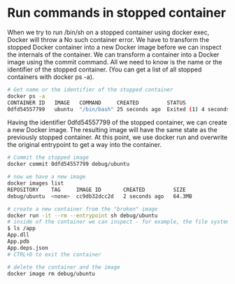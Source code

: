 # Run commands in stopped container
When we try to run /bin/sh on a stopped container using docker exec, Docker will throw a No such container error. We have to transform the stopped Docker container into a new Docker image before we can inspect the internals of the container. We can transform a container into a Docker image using the commit command. All we need to know is the name or the identifier of the stopped container. (You can get a list of all stopped containers with docker ps -a).
```bash
# Get name or the identifier of the stopped container
docker ps -a
CONTAINER ID   IMAGE   COMMAND     CREATED         STATUS                    NAMES
0dfd54557799   ubuntu  "/bin/bash" 25 seconds ago  Exited (1) 4 seconds ago  peaceful_feynman
```
Having the identifier 0dfd54557799 of the stopped container, we can create a new Docker image. The resulting image will have the same state as the previously stopped container. At this point, we use docker run and overwrite the original entrypoint to get a way into the container.
```bash
# Commit the stopped image
docker commit 0dfd54557799 debug/ubuntu

# now we have a new image
docker images list
REPOSITORY    TAG     IMAGE ID       CREATED         SIZE  
debug/ubuntu  <none>  cc9db32dcc2d   2 seconds ago   64.3MB

# create a new container from the "broken" image
docker run -it --rm --entrypoint sh debug/ubuntu
# inside of the container we can inspect - for example, the file system
$ ls /app
App.dll
App.pdb
App.deps.json
# CTRL+D to exit the container

# delete the container and the image
docker image rm debug/ubuntu
```